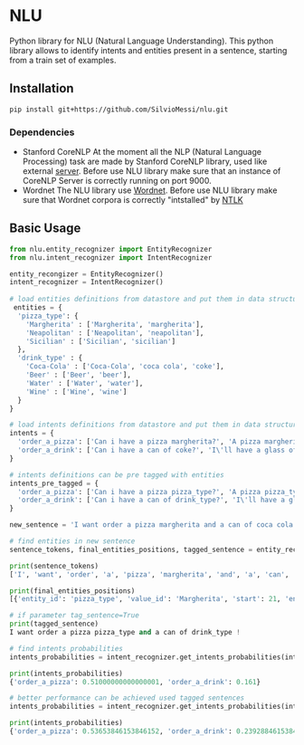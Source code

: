 # NLU
Python library for NLU (Natural Language Understanding).
This python library allows to identify intents and entities present in a sentence, starting from a train set of examples. 

## Installation
``` 
pip install git+https://github.com/SilvioMessi/nlu.git 
```
### Dependencies
*  Stanford CoreNLP
At the moment all the NLP (Natural Language Processing) task are made by Stanford CoreNLP library, used like external [server](https://stanfordnlp.github.io/CoreNLP/corenlp-server.html).
Before use NLU library make sure that an instance of CoreNLP Server is correctly running on port 9000.
* Wordnet
The NLU library use [Wordnet](https://wordnet.princeton.edu/). 
Before use NLU library make sure that Wordnet corpora is correctly "intstalled" by [NTLK](http://www.nltk.org/data.html)

## Basic Usage
```python
from nlu.entity_recognizer import EntityRecognizer
from nlu.intent_recognizer import IntentRecognizer

entity_recongizer = EntityRecognizer()
intent_recognizer = IntentRecognizer()
    
# load entities definitions from datastore and put them in data structure
 entities = {
  'pizza_type': {
    'Margherita' : ['Margherita', 'margherita'],
    'Neapolitan' : ['Neapolitan', 'neapolitan'],
    'Sicilian' : ['Sicilian', 'sicilian']
  },
  'drink_type' : {
    'Coca-Cola' : ['Coca-Cola', 'coca cola', 'coke'],
    'Beer' : ['Beer', 'beer'],
    'Water' : ['Water', 'water'],
    'Wine' : ['Wine', 'wine']
  }
}

# load intents definitions from datastore and put them in data structure
intents = {
  'order_a_pizza': ['Can i have a pizza margherita?', 'A pizza margherita, please !', 'Two margherita please!'],
  'order_a_drink': ['Can i have a can of coke?', 'I\'ll have a glass of wine!']
}

# intents definitions can be pre tagged with entities
intents_pre_tagged = {
  'order_a_pizza': ['Can i have a pizza pizza_type?', 'A pizza pizza_type, please !', 'Two pizza_type please!'],
  'order_a_drink': ['Can i have a can of drink_type?', 'I\'ll have a glass of drink_type!']
}

new_sentence = 'I want order a pizza margherita and a can of coca cola!'

# find entities in new sentence
sentence_tokens, final_entities_positions, tagged_sentence = entity_recongizer.get_entities(entities, new_sentence, tag_sentence=True)

print(sentence_tokens)
['I', 'want', 'order', 'a', 'pizza', 'margherita', 'and', 'a', 'can', 'of', 'coca', 'cola', '!']

print(final_entities_positions)
[{'entity_id': 'pizza_type', 'value_id': 'Margherita', 'start': 21, 'end': 31}, {'entity_id': 'drink_type', 'value_id': 'Coca-Cola', 'start': 45, 'end': 54}]

# if parameter tag_sentence=True
print(tagged_sentence)
I want order a pizza pizza_type and a can of drink_type !

# find intents probabilities 
intents_probabilities = intent_recognizer.get_intents_probabilities(intents, new_sentence)

print(intents_probabilities)
{'order_a_pizza': 0.51000000000000001, 'order_a_drink': 0.161}

# better performance can be achieved used tagged sentences
intents_probabilities = intent_recognizer.get_intents_probabilities(intents_pre_tagged, tagged_sentence)

print(intents_probabilities)
{'order_a_pizza': 0.53653846153846152, 'order_a_drink': 0.23928846153846156}

```

